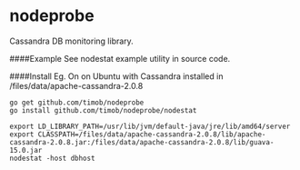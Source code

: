 nodeprobe
==========

Cassandra DB monitoring library.

####Example
See nodestat example utility in source code.

####Install
Eg. On on Ubuntu with Cassandra installed in /files/data/apache-cassandra-2.0.8
````
go get github.com/timob/nodeprobe
go install github.com/timob/nodeprobe/nodestat

export LD_LIBRARY_PATH=/usr/lib/jvm/default-java/jre/lib/amd64/server
export CLASSPATH=/files/data/apache-cassandra-2.0.8/lib/apache-cassandra-2.0.8.jar:/files/data/apache-cassandra-2.0.8/lib/guava-15.0.jar
nodestat -host dbhost
````


